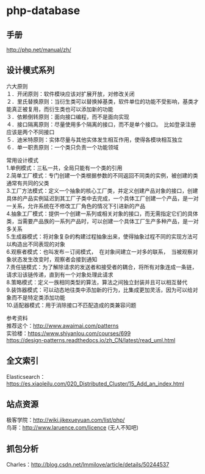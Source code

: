 # php-database


## 手册    
http://php.net/manual/zh/
    

## 设计模式系列    
六大原则      
１．开闭原则：软件模块应该对扩展开放，对修改关闭    
２．里氏替换原则：当衍生类可以替换掉基类，软件单位的功能不受影响，基类才能真正被复用，而衍生类也可以添加新的功能    
３．依赖倒转原则：面向接口编程，而不是面向实现    
４．接口隔离原则：尽量使用多个隔离的接口，而不是单个接口。　比如登录注册应该是两个不同接口    
５．迪米特原则：实体尽量与其他实体发生相互作用，使得各模块相互独立    
６．单一职责原则：一个类只负责一个功能领域    　　　　

常用设计模式    
1.单例模式：三私一共，全局只能有一个类的引用    
2.简单工厂模式：专门创建一个类根据参数的不同返回不同类的实例，被创建的类通常有共同的父类    
3.工厂方法模式：定义一个抽象的核心工厂类，并定义创建产品对象的接口，创建具体的产品实例延迟到其工厂子类中去完成，一个具体工厂创建一个产品，是一对一关系，允许系统在不修改工厂角色的情况下引进新的产品    
4.抽象工厂模式：提供一个创建一系列或相关对象的接口，而无需指定它们的具体类，当需要产品族的一系列产品时，可以创建一个具体工厂生产多种产品，是一对多关系   
5.生成器模式：将对象复杂的构建过程抽象出来，使得抽象过程不同的实现方法可以构造出不同表现的对象    
6.观察者模式：也叫发布－订阅模式，　在对象间建立一对多的联系，　当被观察对象状态发生改变时，观察者会接到通知    
7.责任链模式：为了解除请求的发送者和接受者的耦合，将所有对象连成一条链，请求沿该链传递，直到有一个对象处理此请求    
8.策略模式：定义一族相同类型的算法，算法之间独立封装并且可以相互替代   
9.装饰器模式：可以动态地往类中添加新的行为，比集成更加灵活，因为可以给对象而不是特定类添加功能    
10.适配器模式：用于消除接口不匹配造成的类兼容问题    

参考资料     
推荐这个：http://www.awaimai.com/patterns    
实验楼：https://www.shiyanlou.com/courses/699     
https://design-patterns.readthedocs.io/zh_CN/latest/read_uml.html    


## 全文索引     
Elasticsearch：https://es.xiaoleilu.com/020_Distributed_Cluster/15_Add_an_index.html    

## 站点资源     
极客学院：http://wiki.jikexueyuan.com/list/php/      
鸟哥：http://www.laruence.com/licence (无人不知吧)


## 抓包分析     
Charles：http://blog.csdn.net/lmmilove/article/details/50244537


